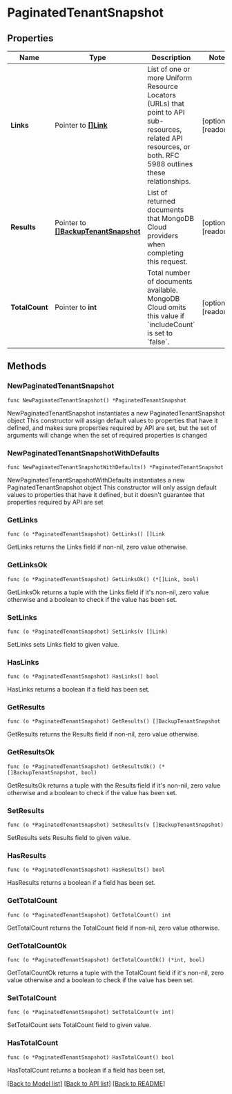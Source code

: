 # PaginatedTenantSnapshot

## Properties

Name | Type | Description | Notes
------------ | ------------- | ------------- | -------------
**Links** | Pointer to [**[]Link**](Link.md) | List of one or more Uniform Resource Locators (URLs) that point to API sub-resources, related API resources, or both. RFC 5988 outlines these relationships. | [optional] [readonly] 
**Results** | Pointer to [**[]BackupTenantSnapshot**](BackupTenantSnapshot.md) | List of returned documents that MongoDB Cloud providers when completing this request. | [optional] [readonly] 
**TotalCount** | Pointer to **int** | Total number of documents available. MongoDB Cloud omits this value if &#x60;includeCount&#x60; is set to &#x60;false&#x60;. | [optional] [readonly] 

## Methods

### NewPaginatedTenantSnapshot

`func NewPaginatedTenantSnapshot() *PaginatedTenantSnapshot`

NewPaginatedTenantSnapshot instantiates a new PaginatedTenantSnapshot object
This constructor will assign default values to properties that have it defined,
and makes sure properties required by API are set, but the set of arguments
will change when the set of required properties is changed

### NewPaginatedTenantSnapshotWithDefaults

`func NewPaginatedTenantSnapshotWithDefaults() *PaginatedTenantSnapshot`

NewPaginatedTenantSnapshotWithDefaults instantiates a new PaginatedTenantSnapshot object
This constructor will only assign default values to properties that have it defined,
but it doesn't guarantee that properties required by API are set

### GetLinks

`func (o *PaginatedTenantSnapshot) GetLinks() []Link`

GetLinks returns the Links field if non-nil, zero value otherwise.

### GetLinksOk

`func (o *PaginatedTenantSnapshot) GetLinksOk() (*[]Link, bool)`

GetLinksOk returns a tuple with the Links field if it's non-nil, zero value otherwise
and a boolean to check if the value has been set.

### SetLinks

`func (o *PaginatedTenantSnapshot) SetLinks(v []Link)`

SetLinks sets Links field to given value.

### HasLinks

`func (o *PaginatedTenantSnapshot) HasLinks() bool`

HasLinks returns a boolean if a field has been set.
### GetResults

`func (o *PaginatedTenantSnapshot) GetResults() []BackupTenantSnapshot`

GetResults returns the Results field if non-nil, zero value otherwise.

### GetResultsOk

`func (o *PaginatedTenantSnapshot) GetResultsOk() (*[]BackupTenantSnapshot, bool)`

GetResultsOk returns a tuple with the Results field if it's non-nil, zero value otherwise
and a boolean to check if the value has been set.

### SetResults

`func (o *PaginatedTenantSnapshot) SetResults(v []BackupTenantSnapshot)`

SetResults sets Results field to given value.

### HasResults

`func (o *PaginatedTenantSnapshot) HasResults() bool`

HasResults returns a boolean if a field has been set.
### GetTotalCount

`func (o *PaginatedTenantSnapshot) GetTotalCount() int`

GetTotalCount returns the TotalCount field if non-nil, zero value otherwise.

### GetTotalCountOk

`func (o *PaginatedTenantSnapshot) GetTotalCountOk() (*int, bool)`

GetTotalCountOk returns a tuple with the TotalCount field if it's non-nil, zero value otherwise
and a boolean to check if the value has been set.

### SetTotalCount

`func (o *PaginatedTenantSnapshot) SetTotalCount(v int)`

SetTotalCount sets TotalCount field to given value.

### HasTotalCount

`func (o *PaginatedTenantSnapshot) HasTotalCount() bool`

HasTotalCount returns a boolean if a field has been set.

[[Back to Model list]](../README.md#documentation-for-models) [[Back to API list]](../README.md#documentation-for-api-endpoints) [[Back to README]](../README.md)


